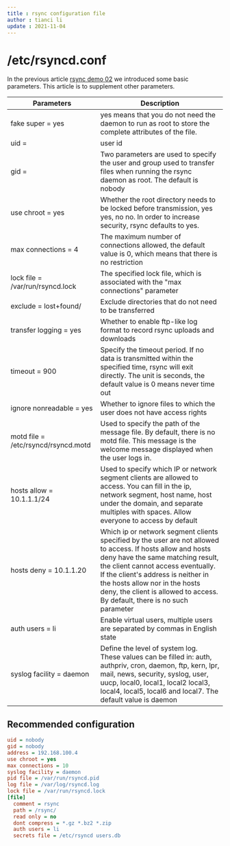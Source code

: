 ```yaml
---
title : rsync configuration file
author : tianci li
update : 2021-11-04
---
```


# /etc/rsyncd.conf

In the previous article [rsync demo 02](03_rsync_demo02.md) we introduced some basic parameters. This article is to supplement other parameters.

|Parameters|Description|
|---|---|
| fake super = yes | yes means that you do not need the daemon to run as root to store the complete attributes of the file. |
| uid = | user id |
| gid = | Two parameters are used to specify the user and group used to transfer files when running the rsync daemon as root. The default is nobody |
| use chroot = yes | Whether the root directory needs to be locked before transmission, yes yes, no no. In order to increase security, rsync defaults to yes. |
| max connections = 4 | The maximum number of connections allowed, the default value is 0, which means that there is no restriction |
| lock file = /var/run/rsyncd.lock | The specified lock file, which is associated with the "max connections" parameter |
| exclude = lost+found/ |Exclude directories that do not need to be transferred|
| transfer logging = yes | Whether to enable ftp-like log format to record rsync uploads and downloads |
| timeout = 900 | Specify the timeout period. If no data is transmitted within the specified time, rsync will exit directly. The unit is seconds, the default value is 0 means never time out|
| ignore nonreadable = yes |Whether to ignore files to which the user does not have access rights|
| motd file = /etc/rsyncd/rsyncd.motd | Used to specify the path of the message file. By default, there is no motd file. This message is the welcome message displayed when the user logs in. |
| hosts allow = 10.1.1.1/24 | Used to specify which IP or network segment clients are allowed to access. You can fill in the ip, network segment, host name, host under the domain, and separate multiples with spaces. Allow everyone to access by default|
| hosts deny = 10.1.1.20 | Which ip or network segment clients specified by the user are not allowed to access. If hosts allow and hosts deny have the same matching result, the client cannot access eventually. If the client's address is neither in the hosts allow nor in the hosts deny, the client is allowed to access. By default, there is no such parameter|
| auth users = li |Enable virtual users, multiple users are separated by commas in English state|
| syslog facility = daemon | Define the level of system log. These values ​​can be filled in: auth, authpriv, cron, daemon, ftp, kern, lpr, mail, news, security, syslog, user, uucp, local0, local1, local2 local3, local4, local5, local6 and local7. The default value is daemon|

## Recommended configuration

```ini
uid = nobody
gid = nobody
address = 192.168.100.4
use chroot = yes
max connections = 10
syslog facility = daemon
pid file = /var/run/rsyncd.pid
log file = /var/log/rsyncd.log
lock file = /var/run/rsyncd.lock
[file]
  comment = rsync
  path = /rsync/
  read only = no
  dont compress = *.gz *.bz2 *.zip
  auth users = li
  secrets file = /etc/rsyncd users.db
```
